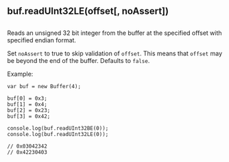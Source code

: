 ## buf.readUInt32LE(offset\[, noAssert\])

## 

Reads an unsigned 32 bit integer from the buffer at the specified offset with
specified endian format.

Set `noAssert` to true to skip validation of `offset`. This means that `offset`
may be beyond the end of the buffer. Defaults to `false`.

Example:

    var buf = new Buffer(4);
    
    buf[0] = 0x3;
    buf[1] = 0x4;
    buf[2] = 0x23;
    buf[3] = 0x42;
    
    console.log(buf.readUInt32BE(0));
    console.log(buf.readUInt32LE(0));
    
    // 0x03042342
    // 0x42230403